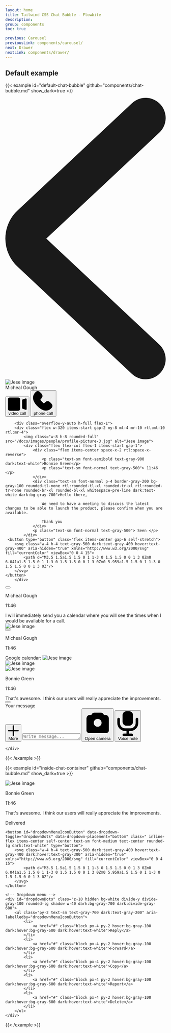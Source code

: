 ```yaml
---
layout: home
title: Tailwind CSS Chat Bubble - Flowbite
description:
group: components
toc: true

previous: Carousel
previousLink: components/carousel/
next: Drawer
nextLink: components/drawer/
---
```


## Default example

{{< example id="default-chat-bubble" github="components/chat-bubble.md" show_dark=true >}}

<div class="relative mx-auto border-gray-900 dark:border-gray-800 dark:bg-gray-800 border-8 rounded-[2.5rem] h-[982px] w-[400px] overflow-hidden">
    <div class="rounded-[2rem] bg-white dark:bg-gray-800 flex flex-col h-full">
        <div class="flex items-center p-3 border-b border-gray-200 dark:border-gray-500">
            <div class="flex items-center space-x-4 rtl:space-x-reverse">
                <svg class="w-4 h-4 text-blue-700 rtl:rotate-180" aria-hidden="true" xmlns="http://www.w3.org/2000/svg" fill="none" viewBox="0 0 8 14">
                    <path stroke="currentColor" stroke-linecap="round" stroke-linejoin="round" stroke-width="2" d="M7 1 1.3 6.326a.91.91 0 0 0 0 1.348L7 13"/>
                </svg>
                <div class="flex items-center font-medium text-gray-900 whitespace-nowrap dark:text-white">
                    <img class="w-8 h-8 rounded-full" src="/docs/images/people/profile-picture-5.jpg" alt="Jese image">
                    <div class="text-sm font-semibold whitespace-nowrap ml-2 rtl:ml-0 rtl:mr-2">Micheal Gough</div>
                </div>
            </div>
            <button type="button" class="ms-auto p-2 text-blue-700 rounded-full cursor-pointer hover:bg-blue-100 dark:text-blue-500 dark:hover:bg-gray-600">
                <svg class="w-4 h-4" aria-hidden="true" xmlns="http://www.w3.org/2000/svg" fill="currentColor" viewBox="0 0 20 14">
                    <path d="M11 0H2a2 2 0 0 0-2 2v10a2 2 0 0 0 2 2h9a2 2 0 0 0 2-2V2a2 2 0 0 0-2-2Zm8.585 1.189a.994.994 0 0 0-.9-.138l-2.965.983a1 1 0 0 0-.685.949v8a1 1 0 0 0 .675.946l2.965 1.02a1.013 1.013 0 0 0 1.032-.242A1 1 0 0 0 20 12V2a1 1 0 0 0-.415-.811Z"/>
                </svg>
                <span class="sr-only">video call</span>
            </button>
            <button type="button" class="p-2 text-blue-700 rounded-full cursor-pointer hover:bg-blue-100 dark:text-blue-500 dark:hover:bg-gray-600">
                <svg class="w-4 h-4" aria-hidden="true" xmlns="http://www.w3.org/2000/svg" fill="currentColor" viewBox="0 0 19 18">
                    <path d="M18 13.446a3.02 3.02 0 0 0-.946-1.985l-1.4-1.4a3.054 3.054 0 0 0-4.218 0l-.7.7a.983.983 0 0 1-1.39 0l-2.1-2.1a.983.983 0 0 1 0-1.389l.7-.7a2.98 2.98 0 0 0 0-4.217l-1.4-1.4a2.824 2.824 0 0 0-4.218 0c-3.619 3.619-3 8.229 1.752 12.979C6.785 16.639 9.45 18 11.912 18a7.175 7.175 0 0 0 5.139-2.325A2.9 2.9 0 0 0 18 13.446Z"/>
                </svg>
                <span class="sr-only">phone call</span>
            </button>
        </div>

        <div class="overflow-y-auto h-full flex-1">
        <div class="flex w-320 items-start gap-2 my-8 ml-4 mr-10 rtl:ml-10 rtl:mr-4">
            <img class="w-8 h-8 rounded-full" src="/docs/images/people/profile-picture-3.jpg" alt="Jese image">
            <div class="flex flex-col flex-1 items-start gap-1">
                <div class="flex items-center space-x-2 rtl:space-x-reverse">
                    <p class="text-sm font-semibold text-gray-900 dark:text-white">Bonnie Green</p>
                    <p class="text-sm font-normal text-gray-500"> 11:46 </p>
                </div>
                <div class="text-sm font-normal p-4 border-gray-200 bg-gray-100 rounded-tl-none rtl:rounded-tl-xl rounded-tr-xl rtl:rounded-tr-none rounded-br-xl rounded-bl-xl whitespace-pre-line dark:text-white dark:bg-gray-700">Hello there,

                    We need to have a meeting to discuss the latest changes to be able to launch the product, please confirm when you are available.

                    Thank you
                </div>
                <p class="text-sm font-normal text-gray-500"> Seen </p>
            </div>
     <button type="button" class="flex items-center gap-6 self-stretch">
        <svg class="w-4 h-4 text-gray-500 dark:text-gray-400 hover:text-gray-400" aria-hidden="true" xmlns="http://www.w3.org/2000/svg" fill="currentColor" viewBox="0 0 4 15">
            <path d="M3.5 1.5a1.5 1.5 0 1 1-3 0 1.5 1.5 0 0 1 3 0Zm0 6.041a1.5 1.5 0 1 1-3 0 1.5 1.5 0 0 1 3 0Zm0 5.959a1.5 1.5 0 1 1-3 0 1.5 1.5 0 0 1 3 0Z"/>
        </svg>
    </button>
        </div>

<div class="flex w-320 items-start gap-2 my-8 ml-10 mr-4 rtl:ml-4 rtl:mr-10 ">
   <button type="button" class="flex items-center self-stretch">
        <svg class="w-4 h-4 text-gray-500 dark:text-gray-400 hover:text-gray-400" aria-hidden="true" xmlns="http://www.w3.org/2000/svg" fill="currentColor" viewBox="0 0 4 15">
            <path d="M3.5 1.5a1.5 1.5 0 1 1-3 0 1.5 1.5 0 0 1 3 0Zm0 6.041a1.5 1.5 0 1 1-3 0 1.5 1.5 0 0 1 3 0Zm0 5.959a1.5 1.5 0 1 1-3 0 1.5 1.5 0 0 1 3 0Z"/>
        </svg>
    </button>
    <div class="flex flex-col flex-1 items-end gap-1">
        <div class="flex items-center space-x-2 rtl:space-x-reverse">
            <p class="text-sm font-semibold text-gray-900 dark:text-white">Micheal Gough</p>
            <p class="text-sm font-normal text-gray-500"> 11:46 </p>
        </div>
        <div class="text-sm font-normal p-4 border-gray-200 bg-gray-100 rounded-tl-xl rtl:rounded-tl-none rounded-tr-none rtl:rounded-tr-xl rounded-br-xl rounded-bl-xl dark:bg-gray-700 dark:text-white">I will immediately send you a calendar where you will see the times when I would be available for a call.</div>
    </div>
    <img class="w-8 h-8 rounded-full" src="/docs/images/people/profile-picture-5.jpg" alt="Jese image">
</div>

<div class="flex w-320 items-start gap-2 my-8 ml-10 mr-4 rtl:ml-4 rtl:mr-10 ">
    <button type="button" class="flex items-center self-stretch">
        <svg class="w-4 h-4 text-gray-500 dark:text-gray-400 hover:text-gray-400" aria-hidden="true" xmlns="http://www.w3.org/2000/svg" fill="currentColor" viewBox="0 0 4 15">
            <path d="M3.5 1.5a1.5 1.5 0 1 1-3 0 1.5 1.5 0 0 1 3 0Zm0 6.041a1.5 1.5 0 1 1-3 0 1.5 1.5 0 0 1 3 0Zm0 5.959a1.5 1.5 0 1 1-3 0 1.5 1.5 0 0 1 3 0Z"/>
        </svg>
    </button>
    <div class="flex flex-col flex-1 items-end gap-1">
        <div class="flex items-center space-x-2 rtl:space-x-reverse">
            <p class="text-sm font-semibold text-gray-900 dark:text-white">Micheal Gough</p>
            <p class="text-sm font-normal text-gray-500"> 11:46 </p>
        </div>
        <div class="w-full text-sm font-normal text-gray-500 dark:text-gray-400 p-4 border-gray-200 bg-gray-100 rounded-tl-xl rtl:rounded-tl-none rounded-tr-none rtl:rounded-tr-xl rounded-br-xl rounded-bl-xl dark:bg-gray-700">
            Google calendar: <img class="mt-1 w-full" src="/docs/images/chatbubble/calendar.png" alt="Jese image">
        </div>
    </div>
    <img class="w-8 h-8 rounded-full" src="/docs/images/people/profile-picture-5.jpg" alt="Jese image">
</div>

<div class="flex w-320 items-start gap-2 my-8 ml-4 mr-10 rtl:ml-10 rtl:mr-4 ">
    <img class="w-8 h-8 rounded-full" src="/docs/images/people/profile-picture-3.jpg" alt="Jese image">
    <div class="flex flex-col flex-1 items-start gap-1">
        <div class="flex items-center space-x-2 rtl:space-x-reverse">
            <p class="text-sm font-semibold text-gray-900 dark:text-white">Bonnie Green</p>
            <p class="text-sm font-normal text-gray-500"> 11:46 </p>
        </div>
        <div class="text-sm font-normal p-4 border-gray-200 bg-gray-100 rounded-tl-none rtl:rounded-tl-xl rounded-tr-xl rtl:rounded-tr-none rounded-br-xl rounded-bl-xl dark:bg-gray-700 dark:text-white">That's awesome. I think our users will really appreciate the improvements.</div>
    </div>
    <button type="button" class="flex items-center gap-6 self-stretch">
        <svg class="w-4 h-4 text-gray-500 dark:text-gray-400 hover:text-gray-400" aria-hidden="true" xmlns="http://www.w3.org/2000/svg" fill="currentColor" viewBox="0 0 4 15">
            <path d="M3.5 1.5a1.5 1.5 0 1 1-3 0 1.5 1.5 0 0 1 3 0Zm0 6.041a1.5 1.5 0 1 1-3 0 1.5 1.5 0 0 1 3 0Zm0 5.959a1.5 1.5 0 1 1-3 0 1.5 1.5 0 0 1 3 0Z"/>
        </svg>
    </button>
</div>
        </div>

<form class="bg-white w-full border-t border-gray-200 dark:border-gray-500">
    <label for="chat" class="sr-only">Your message</label>
    <div class="flex items-center dark:bg-gray-700 gap-3 px-4">
        <button type="button" class="inline-flex justify-center text-blue-600 cursor-pointer hover:text-blue-500 dark:text-blue-500 dark:hover:text-blue-400">
            <svg class="w-4 h-4" aria-hidden="true" xmlns="http://www.w3.org/2000/svg" fill="none" viewBox="0 0 18 18">
                <path stroke="currentColor" stroke-linecap="round" stroke-linejoin="round" stroke-width="2" d="M9 1v16M1 9h16"/>
            </svg>
            <span class="sr-only">More</span>
        </button>
        <textarea id="chat" rows="1" class="block p-2 my-3 w-full text-sm text-gray-900 bg-gray-50 rounded-lg border border-gray-300 focus:ring-blue-500 focus:border-blue-500 dark:bg-gray-800 dark:border-gray-600 dark:placeholder-gray-400 dark:text-white dark:focus:ring-blue-500 dark:focus:border-blue-500 resize-none" placeholder="Write message..."></textarea>
                <button type="button" class="text-gray-500 rounded-lg cursor-pointer hover:text-gray-900 dark:text-gray-400 dark:hover:text-white">
            <svg class="w-5 h-5" aria-hidden="true" xmlns="http://www.w3.org/2000/svg" fill="currentColor" viewBox="0 0 24 24">
                <path d="M19 5h-1.382l-.171-.342A2.985 2.985 0 0 0 14.764 3H9.236a2.984 2.984 0 0 0-2.683 1.658L6.382 5H5a3 3 0 0 0-3 3v11a2 2 0 0 0 2 2h16a2 2 0 0 0 2-2V8a3 3 0 0 0-3-3Zm-3.5 7a3.5 3.5 0 1 1-7 0 3.5 3.5 0 0 1 7 0Z"/>
            </svg>
            <span class="sr-only">Open camera</span>
        </button>
        <button type="button" class="ms-auto -mx-1.5 -my-1.5 inline-flex text-gray-500 cursor-pointer hover:text-gray-900 dark:text-gray-400 dark:hover:text-white">
            <svg class="w-4 h-4" aria-hidden="true" xmlns="http://www.w3.org/2000/svg" fill="currentColor" viewBox="0 0 16 19">
                <path d="M15 5a1 1 0 0 0-1 1v3a4 4 0 0 1-4 4H6a4 4 0 0 1-4-4V6a1 1 0 0 0-2 0v3a6.006 6.006 0 0 0 6 6h1v2H5a1 1 0 0 0 0 2h6a1 1 0 0 0 0-2H9v-2h1a6.006 6.006 0 0 0 6-6V6a1 1 0 0 0-1-1Z"/>
                <path d="M9 0H7a3 3 0 0 0-3 3v5a3 3 0 0 0 3 3h2a3 3 0 0 0 3-3V3a3 3 0 0 0-3-3Z"/>
            </svg>
            <span class="sr-only">Voice note</span>
        </button>

    </div>

</form>

</div>
</div>
{{< /example >}}

{{< example id="inside-chat-container" github="components/chat-bubble.md" show_dark=true >}}

<div class="flex items-start gap-2.5 my-8 ml-4 mr-10 rtl:ml-10 rtl:mr-4">
    <img class="w-8 h-8 rounded-full" src="/docs/images/people/profile-picture-3.jpg" alt="Jese image">
    <div class="flex flex-col w-[320px] leading-1.5 p-4 border-gray-200 bg-gray-100 rounded-tl-none rtl:rounded-tl-xl rounded-tr-xl rtl:rounded-tr-none rounded-br-xl rounded-bl-xl dark:bg-gray-700">
        <div class="flex items-center space-x-2 rtl:space-x-reverse">
            <p class="text-sm font-semibold text-gray-900 dark:text-white">Bonnie Green</p>
            <p class="text-sm font-normal text-gray-500 dark:text-gray-400"> 11:46 </p>
        </div>
        <p class="text-base font-normal py-2.5 text-gray-900 dark:text-white"> That's awesome. I think our users will really appreciate the improvements.</p>
        <p class="text-sm font-normal text-gray-500 dark:text-gray-400"> Delivered </p>
    </div>

    <button id="dropdownMenuIconButton" data-dropdown-toggle="dropdownDots" data-dropdown-placement="bottom" class=" inline-flex items-center self-center text-sm font-medium text-center rounded-lg dark:text-white" type="button">
        <svg class="w-4 h-4 text-gray-500 dark:text-gray-400 hover:text-gray-400 dark:hover:text-gray-300" aria-hidden="true" xmlns="http://www.w3.org/2000/svg" fill="currentColor" viewBox="0 0 4 15">
            <path d="M3.5 1.5a1.5 1.5 0 1 1-3 0 1.5 1.5 0 0 1 3 0Zm0 6.041a1.5 1.5 0 1 1-3 0 1.5 1.5 0 0 1 3 0Zm0 5.959a1.5 1.5 0 1 1-3 0 1.5 1.5 0 0 1 3 0Z"/>
        </svg>
    </button>

    <!-- Dropdown menu -->
    <div id="dropdownDots" class="z-10 hidden bg-white divide-y divide-gray-100 rounded-lg shadow w-40 dark:bg-gray-700 dark:divide-gray-600">
        <ul class="py-2 text-sm text-gray-700 dark:text-gray-200" aria-labelledby="dropdownMenuIconButton">
            <li>
                <a href="#" class="block px-4 py-2 hover:bg-gray-100 dark:hover:bg-gray-600 dark:hover:text-white">Reply</a>
            </li>
            <li>
                <a href="#" class="block px-4 py-2 hover:bg-gray-100 dark:hover:bg-gray-600 dark:hover:text-white">Forward</a>
            </li>
            <li>
                <a href="#" class="block px-4 py-2 hover:bg-gray-100 dark:hover:bg-gray-600 dark:hover:text-white">Copy</a>
            </li>
            <li>
                <a href="#" class="block px-4 py-2 hover:bg-gray-100 dark:hover:bg-gray-600 dark:hover:text-white">Report</a>
            </li>
            <li>
                <a href="#" class="block px-4 py-2 hover:bg-gray-100 dark:hover:bg-gray-600 dark:hover:text-white">Delete</a>
            </li>
        </ul>
    </div>

</div>

{{< /example >}}
